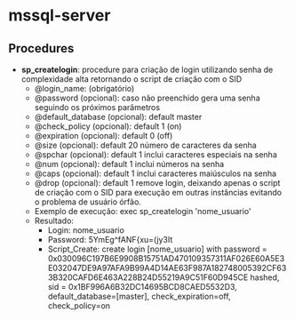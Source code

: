 # mssql-server
## Procedures

- **sp_createlogin**: procedure para criação de login utilizando senha de complexidade alta retornando o script de criação com o SID
    - @login_name: (obrigatório)
    - @password (opcional): caso não preenchido gera uma senha seguindo os próximos parâmetros
    - @default_database (opcional): default master
    - @check_policy (opcional): default 1 (on)
    - @expiration (opcional): default 0 (off)
    - @size (opcional): default 20 número de caracteres da senha
    - @spchar (opcional): default 1 inclui caracteres especiais na senha
    - @num (opcional): default 1 inclui números na senha
    - @caps (opcional): default 1 inclui caracteres maiúsculos na senha
    - @drop (opcional): default 1 remove login, deixando apenas o script de criação com o SID para execução em outras instâncias evitando o problema de usuário órfão.
    - Exemplo de execução: exec sp_createlogin 'nome_usuario'
    - Resultado:
        - Login: nome_usuario
        - Password: 5YmEg^fANF{xu=(jy3It
        - Script_Create: create login \[nome_usuario\] with password = 0x030096C197B6E9908B15751AD470109357311AF026E60A5E3E032047DE9A97AFA9B99A4D14AE63F987A182748005392CF633B320CAFD6E463A228B24D55219A9C51F60D945CE hashed, sid = 0x1BF996A6B32DC14695BCD8CAED5532D3, default_database=\[master\], check_expiration=off, check_policy=on
